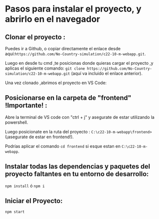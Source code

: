 # Pasos para instalar el proyecto, y abrirlo en el navegador

## Clonar el proyecto :

Puedes ir a Github, o copiar directamente el enlace desde aquí:`https://github.com/No-Country-simulation/c22-10-m-webapp.git`.

Luego en desde tu cmd ,te posicionas donde quieras cargar el proyecto ,y aplicas el siguiente comando:
`git clone https://github.com/No-Country-simulation/c22-10-m-webapp.git` (aquí va incluido el enlace anterior).

Una vez clonado ,abrimos el proyecto en VS Code:

## Posicionarse en la carpeta de "frontend" !Importante! :

Abre la terminal de VS code con "ctrl + j" y asegurate de estar utilizando la powershell.

Luego posicionate en la ruta del proyecto : `C:\c22-10-m-webapp\frontend>` (¡asegurate de estar en frontend!).

Podrías aplicar el comando `cd frontend` si esque estan en `C:\c22-10-m-webapp`.

## Instalar todas las dependencias y paquetes del proyecto faltantes en tu entorno de desarrollo:

`npm install` ó `npm i`

## Iniciar el Proyecto:

`npm start`
